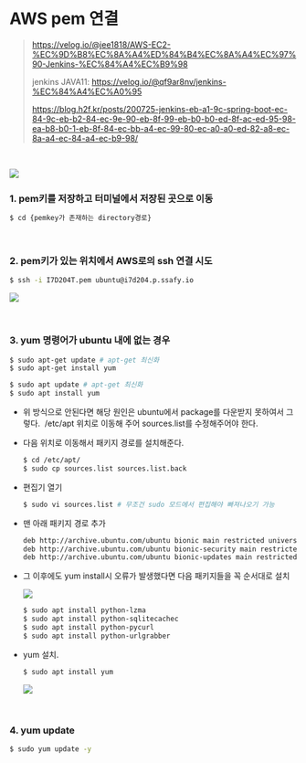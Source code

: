 # AWS pem 연결

> https://velog.io/@jee1818/AWS-EC2-%EC%9D%B8%EC%8A%A4%ED%84%B4%EC%8A%A4%EC%97%90-Jenkins-%EC%84%A4%EC%B9%98
> 
> 
> jenkins JAVA11: https://velog.io/@qf9ar8nv/jenkins-%EC%84%A4%EC%A0%95
> 
> 
> https://blog.h2f.kr/posts/200725-jenkins-eb-a1-9c-spring-boot-ec-84-9c-eb-b2-84-ec-9e-90-eb-8f-99-eb-b0-b0-ed-8f-ac-ed-95-98-ea-b8-b0-1-eb-8f-84-ec-bb-a4-ec-99-80-ec-a0-a0-ed-82-a8-ec-8a-a4-ec-84-a4-ec-b9-98/

<br>

![](assets/2022-08-03-15-07-35-image.png)

### 1. pem키를 저장하고 터미널에서 저장된 곳으로 이동

```bash
$ cd {pemkey가 존재하는 directory경로}
```

<br>

### 2. pem키가 있는 위치에서 AWS로의 ssh 연결 시도

```bash
$ ssh -i I7D204T.pem ubuntu@i7d204.p.ssafy.io
```

![](assets/2022-08-03-14-54-37-image.png)

<br>

### 3.  yum 명령어가 ubuntu 내에 없는 경우

```bash
$ sudo apt-get update # apt-get 최신화
$ sudo apt-get install yum
```

```bash
$ sudo apt update # apt-get 최신화
$ sudo apt install yum
```

* 위 방식으로 안된다면 해당 원인은 ubuntu에서 package를 다운받지 못하여서 그렇다.  /etc/apt 위치로 이동해 주어 sources.list를 수정해주어야 한다.

* 다음 위치로 이동해서 패키지 경로를 설치해준다.
  
  ```bash
  $ cd /etc/apt/
  $ sudo cp sources.list sources.list.back
  ```

* 편집기 열기
  
  ```bash
  $ sudo vi sources.list # 무조건 sudo 모드에서 편집해야 빠져나오기 가능
  ```

* 맨 아래 패키지 경로 추가
  
  ```bash
  deb http://archive.ubuntu.com/ubuntu bionic main restricted universe multiverse
  deb http://archive.ubuntu.com/ubuntu bionic-security main restricted universe multiverse
  deb http://archive.ubuntu.com/ubuntu bionic-updates main restricted universe multiverse
  ```

* 그 이후에도 yum install시 오류가 발생했다면 다음 패키지들을 꼭 순서대로 설치
  
  ![](assets/2022-08-03-16-15-12-image.png)
  
  ```bash
  $ sudo apt install python-lzma
  $ sudo apt install python-sqlitecachec
  $ sudo apt install python-pycurl
  $ sudo apt install python-urlgrabber
  ```

* yum 설치.
  
  ```bash
  $ sudo apt install yum
  ```
  
  ![](assets/2022-08-03-16-56-09-image.png)

<br>

### 4. yum update

```bash
$ sudo yum update -y
```


